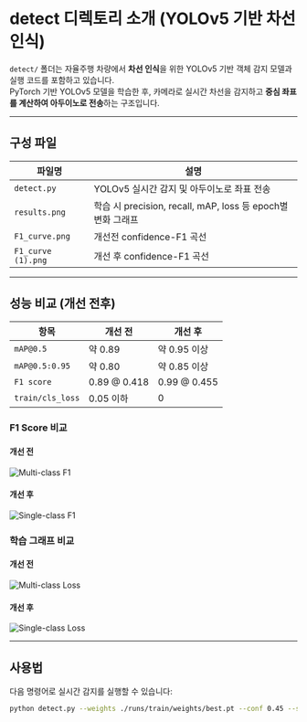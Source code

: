 # detect 디렉토리 소개 (YOLOv5 기반 차선 인식)

`detect/` 폴더는 자율주행 차량에서 **차선 인식**을 위한 YOLOv5 기반 객체 감지 모델과 실행 코드를 포함하고 있습니다.  
PyTorch 기반 YOLOv5 모델을 학습한 후, 카메라로 실시간 차선을 감지하고 **중심 좌표를 계산하여 아두이노로 전송**하는 구조입니다.

---

## 구성 파일

| 파일명              | 설명 |
|--------------------|------|
| `detect.py`        | YOLOv5 실시간 감지 및 아두이노로 좌표 전송 |
| `results.png`      | 학습 시 precision, recall, mAP, loss 등 epoch별 변화 그래프 |
| `F1_curve.png`     | 개선전  confidence-F1 곡선 |
| `F1_curve (1).png` | 개선 후 confidence-F1 곡선 |

---

## 성능 비교 (개선 전후)

| 항목              | 개선 전                   | 개선 후  |
|-------------------|------------------------|------------------------|
| `mAP@0.5`         | 약 0.89                | 약 0.95 이상             |
| `mAP@0.5:0.95`    | 약 0.80                | 약 0.85 이상             |
| `F1 score`        | 0.89 @ 0.418          | 0.99 @ 0.455            |
| `train/cls_loss`  | 0.05 이하              | 0                       |

### F1 Score 비교

#### 개선 전
![Multi-class F1](./F1_curve\(1\).png)

#### 개선 후
![Single-class F1](./F1_curve\(2\).png)

### 학습 그래프 비교

#### 개선 전
![Multi-class Loss](./results\(1\).png)

#### 개선 후
![Single-class Loss](./results\(2\).png)

---

## 사용법

다음 명령어로 실시간 감지를 실행할 수 있습니다:

```bash
python detect.py --weights ./runs/train/weights/best.pt --conf 0.45 --source 0
